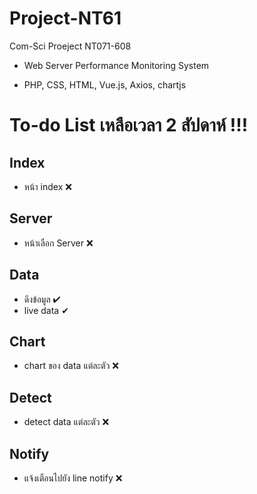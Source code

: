 # Project-NT61
Com-Sci Proeject NT071-608 

- Web Server Performance Monitoring System 

- PHP, CSS, HTML, Vue.js, Axios, chartjs

# To-do List เหลือเวลา 2 สัปดาห์ !!!

## Index
- หน้า index &#10060;

## Server
- หน้าเลือก Server &#10060;

## Data
- ดึงข้อมูล  &#10004; 
- live data &#10004;

## Chart
- chart ของ data แต่ละตัว &#10060;

## Detect
- detect data แต่ละตัว &#10060;

## Notify
- แจ้งเตือนไปยัง line notify &#10060;
